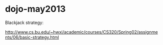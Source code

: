 dojo-may2013
============


Blackjack strategy:

http://www.cs.bu.edu/~hwxi/academic/courses/CS320/Spring02/assignments/06/basic-strategy.html